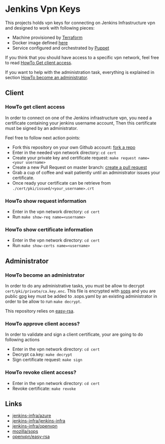 # Jenkins Vpn Keys

This projects holds vpn keys for connecting on Jenkins Infrastructure vpn and designed to work with following pieces:

* Machine provisioned by [Terraform](https://github.com/jenkins-infra/azure)
* Docker image defined [here](https://github.com/jenkins-infra/openvpn)
* Service configured and orchestrated by [Puppet](https://github.com/jenkins-infra/jenkins-infra/blob/staging/dist/profile/manifests/openvpn.pp) 

If you think that you should have access to a specific vpn network, feel free to read [HowTo Get client access](#how-to-get-client-access).

If you want to help with the administration task, everything is explained in section [HowTo become an administrator](#howto-become-an-administrator).

## Client
### HowTo get client access
In order to connect on one of the Jenkins infrastructure vpn, you need a certificate containing your jenkins username account, 
Then this certificate must be signed by an administrator.

Feel free to follow next action points:

* Fork this repository on your own Github account: [fork a repo](https://help.github.com/articles/fork-a-repo/)
* Enter in the needed vpn network directory: `cd cert`
* Create your private key and certificate request: `make request name=<your username>`
* Create a new Pull Request on master branch: [create a pull request](https://help.github.com/articles/creating-a-pull-request/)
* Grab a cup of coffee and wait patiently until an administrator issues your certificate.
* Once ready your certificate can be retrieve from `./cert/pki/issued/<your_username>.crt`

### HowTo show request information

* Enter in the vpn network directory: `cd cert`
* Run `make show-req name=<username>`

### HowTo show certificate information

* Enter in the vpn network directory: `cd cert`
* Run `make show-certs name=<username>`

## Administrator
### HowTo become an administrator
In order to do any administrative tasks, you must be allow to decrypt `cert/pki/private/ca.key.enc`.
This file is encrypted with [sops](https://github.com/mozilla/sops) and you are public gpg key must be added to .sops.yaml by an existing administrator in order to be allow to run `make decrypt`.

This repository relies on [easy-rsa](https://github.com/OpenVPN/easy-rsa/blob/master/README.quickstart.md).

### HowTo approve client access?
In order to validate and sign a client certificate, your are going to do following actions

* Enter in the vpn network directory: `cd cert`
* Decrypt ca.key: `make decrypt`
* Sign certificate request: `make sign`

### HowTo revoke client access?

* Enter in the vpn network directory: `cd cert`
* Revoke certificate: `make revoke`

## Links
* [jenkins-infra/azure](https://github.com/jenkins-infra/azure)
* [jenkins-infra/jenkins-infra](https://github.com/jenkins-infra/jenkins-infra/blob/staging/dist/profile/manifests/openvpn.pp)
* [jenkins-infra/openvpn](https://github.com/jenkins-infra/openvpn)
* [mozilla/sops](https://github.com/mozilla/sops)
* [openvpn/easy-rsa](https://github.com/OpenVPN/easy-rsa)
